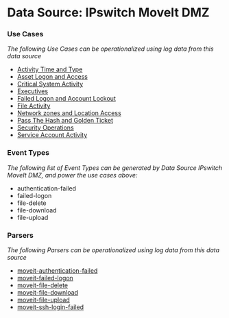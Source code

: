Data Source: IPswitch MoveIt DMZ
================================

### Use Cases

_The following Use Cases can be operationalized using log data from this data source_

* [Activity Time  and Type](usecase_activity_time__and_type.md)
* [Asset Logon and Access](usecase_asset_logon_and_access.md)
* [Critical System Activity](usecase_critical_system_activity.md)
* [Executives](usecase_executives.md)
* [Failed Logon and Account Lockout](usecase_failed_logon_and_account_lockout.md)
* [File Activity](usecase_file_activity.md)
* [Network zones and Location Access](usecase_network_zones_and_location_access.md)
* [Pass The Hash and Golden Ticket](usecase_pass_the_hash_and_golden_ticket.md)
* [Security Operations](usecase_security_operations.md)
* [Service Account Activity](usecase_service_account_activity.md)


### Event Types

_The following list of Event Types can be generated by Data Source IPswitch MoveIt DMZ, and power the use cases above:_

- authentication-failed
- failed-logon
- file-delete
- file-download
- file-upload


### Parsers

_The following Parsers can be operationalized using log data from this data source_

* [moveit-authentication-failed](parserContent_moveit-authentication-failed.md)
* [moveit-failed-logon](parserContent_moveit-failed-logon.md)
* [moveit-file-delete](parserContent_moveit-file-delete.md)
* [moveit-file-download](parserContent_moveit-file-download.md)
* [moveit-file-upload](parserContent_moveit-file-upload.md)
* [moveit-ssh-login-failed](parserContent_moveit-ssh-login-failed.md)
